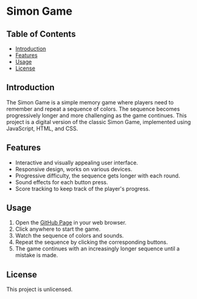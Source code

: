 # Simon Game
## Table of Contents
- [Introduction](#introduction)
- [Features](#features)
- [Usage](#usage)
- [License](#license)

## Introduction

The Simon Game is a simple memory game where players need to remember and repeat a sequence of colors. The sequence becomes progressively longer and more challenging as the game continues. This project is a digital version of the classic Simon Game, implemented using JavaScript, HTML, and CSS.

## Features

- Interactive and visually appealing user interface.
- Responsive design, works on various devices.
- Progressive difficulty, the sequence gets longer with each round.
- Sound effects for each button press.
- Score tracking to keep track of the player's progress.

## Usage

1. Open the [GitHub Page](https://rkhmlvch.github.io/simon-game/) in your web browser.
2. Click anywhere to start the game.
3. Watch the sequence of colors and sounds.
4. Repeat the sequence by clicking the corresponding buttons.
5. The game continues with an increasingly longer sequence until a mistake is made.

## License

This project is unlicensed.
